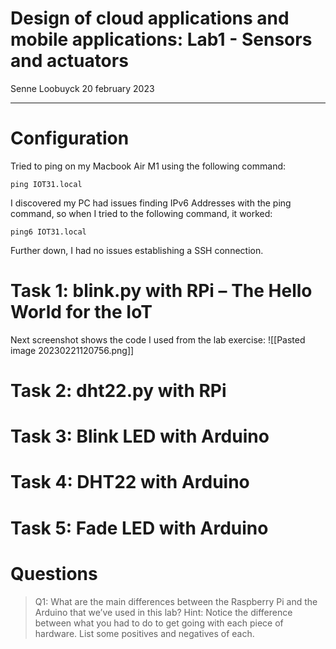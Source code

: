 # Design of cloud applications and mobile applications: Lab1 - Sensors and actuators
Senne Loobuyck
20 february 2023

---
# Configuration
Tried to ping on my Macbook Air M1 using the following command: 
```
ping IOT31.local
```
I discovered my PC had issues finding IPv6 Addresses with the ping command, so when I tried to the following command, it worked: 
```
ping6 IOT31.local
```
Further down, I had no issues establishing a SSH connection. 
# Task 1: blink.py with RPi – The Hello World for the IoT
Next screenshot shows the code I used from the lab exercise:
![[Pasted image 20230221120756.png]]
# Task 2: dht22.py with RPi
# Task 3: Blink LED with Arduino
# Task 4: DHT22 with Arduino
# Task 5: Fade LED with Arduino
# Questions
> Q1: What are the main differences between the Raspberry Pi and the Arduino that we’ve used in this lab? Hint: Notice the difference between what you had to do to get going with each piece of hardware. List some positives and negatives of each.








